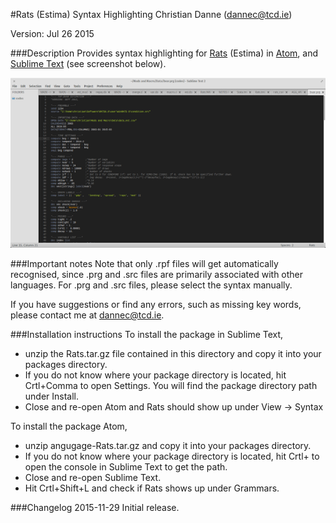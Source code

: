 #Rats (Estima) Syntax Highlighting
Christian Danne (dannec@tcd.ie)  

Version: Jul 26 2015  

###Description
Provides syntax highlighting for [Rats](https://www.estima.com) (Estima) in [Atom](https://atom.io/),  and [Sublime Text](https://www.sublimetext.com/) (see screenshot below). 

![Screenshot](screenshot.png "Screenshot")

###Important notes
Note that only .rpf files will get automatically recognised, since .prg and .src files are primarily associated with other languages. For .prg and .src files, please select the syntax manually. 

If you have suggestions or find any errors, such as missing key words, please contact me at dannec@tcd.ie. 

###Installation instructions
To install the package in Sublime Text, 
- unzip the Rats.tar.gz file contained in this directory and copy it into your packages directory. 
- If you do not know where your package directory is located, hit Crtl+Comma to open Settings. You will find the package directory path under Install.  
- Close and re-open Atom and Rats should show up under View -> Syntax

 
To install the package Atom, 
- unzip angugage-Rats.tar.gz and copy it into your packages directory. 
- If you do not know where your package directory is located, hit Crtl+ to open the console in Sublime Text to get the path. 
- Close and re-open Sublime Text. 
- Hit Crtl+Shift+L and check if Rats shows up under Grammars. 

###Changelog
2015-11-29 Initial release.
  
 

 
 


 


 
